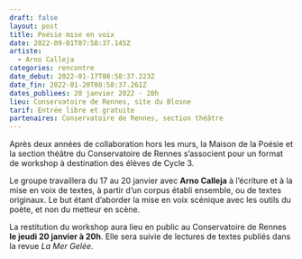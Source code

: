 ```yaml
---
draft: false
layout: post
title: Poésie mise en voix
date: 2022-09-01T07:58:37.145Z
artiste:
  - Arno Calleja
categories: rencontre
date_debut: 2022-01-17T08:58:37.223Z
date_fin: 2022-01-20T08:58:37.261Z
dates_publiees: 20 janvier 2022 · 20h
lieu: Conservatoire de Rennes, site du Blosne
tarif: Entrée libre et gratuite
partenaires: Conservatoire de Rennes, section théâtre
---
```

Après deux années de collaboration hors les murs, la Maison de la Poésie et la section théâtre du Conservatoire de Rennes s’associent pour un format de workshop à destination des élèves de Cycle 3.

Le groupe travaillera du 17 au 20 janvier avec **Arno Calleja** à l’écriture et à la mise en voix de textes, à partir d’un corpus établi ensemble, ou de textes originaux. Le but étant d’aborder la mise en voix scénique avec les outils du poète, et non du metteur en scène.

La restitution du workshop aura lieu en public au Conservatoire de Rennes **le jeudi 20 janvier à 20h**. Elle sera suivie de lectures de textes publiés dans la revue *La Mer Gelée*.